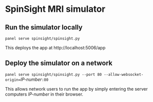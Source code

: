 SpinSight MRI simulator
===
Run the simulator locally
---
`panel serve spinsight/spinsight.py`

This deploys the app at http://localhost:5006/app

Deploy the simulator on a network
---
`panel serve spinsight/spinsight.py --port 80 --allow-websocket-origin=`*IP-number*`:80`

This allows network users to run the app by simply entering the server computers *IP-number* in their browser.